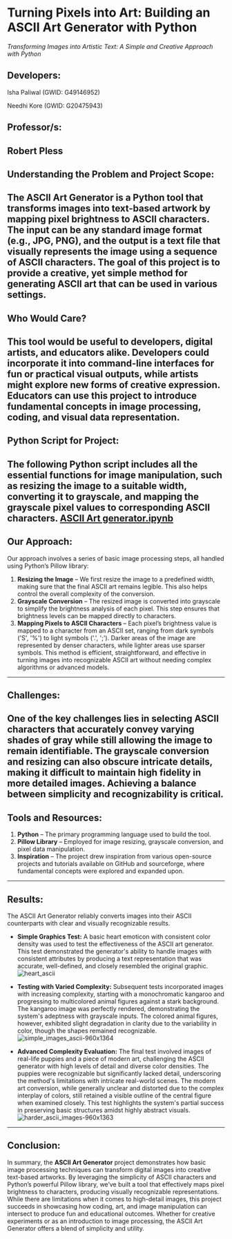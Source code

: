 # Turning Pixels into Art: Building an ASCII Art Generator with Python
_Transforming Images into Artistic Text: A Simple and Creative Approach with Python_

## Developers:
Isha Paliwal (GWID: G49146952)

Needhi Kore (GWID: G20475943)

## Professor/s:
Robert Pless
---

## Understanding the Problem and Project Scope:
The **ASCII Art Generator** is a Python tool that transforms images into text-based artwork by mapping pixel brightness to ASCII characters. The input can be any standard image format (e.g., JPG, PNG), and the output is a text file that visually represents the image using a sequence of ASCII characters. The goal of this project is to provide a creative, yet simple method for generating ASCII art that can be used in various settings.
---

## Who Would Care?
This tool would be useful to developers, digital artists, and educators alike. Developers could incorporate it into command-line interfaces for fun or practical visual outputs, while artists might explore new forms of creative expression. Educators can use this project to introduce fundamental concepts in image processing, coding, and visual data representation.
---

## Python Script for Project:
The following Python script includes all the essential functions for image manipulation, such as resizing the image to a suitable width, converting it to grayscale, and mapping the grayscale pixel values to corresponding ASCII characters.
[ASCII Art generator.ipynb](https://github.com/ishapaliwal/Python-ASCII-Generator)
---

## Our Approach:
Our approach involves a series of basic image processing steps, all handled using Python’s Pillow library:
1. **Resizing the Image** – We first resize the image to a predefined width, making sure that the final ASCII art remains legible. This also helps control the overall complexity of the conversion.
2. **Grayscale Conversion** – The resized image is converted into grayscale to simplify the brightness analysis of each pixel. This step ensures that brightness levels can be mapped directly to characters.
3. **Mapping Pixels to ASCII Characters** – Each pixel’s brightness value is mapped to a character from an ASCII set, ranging from dark symbols ('S', '%') to light symbols ('.', ';'). Darker areas of the image are represented by denser characters, while lighter areas use sparser symbols.
This method is efficient, straightforward, and effective in turning images into recognizable ASCII art without needing complex algorithms or advanced models.
---

## Challenges:
One of the key challenges lies in selecting ASCII characters that accurately convey varying shades of gray while still allowing the image to remain identifiable. The grayscale conversion and resizing can also obscure intricate details, making it difficult to maintain high fidelity in more detailed images. Achieving a balance between simplicity and recognizability is critical.
---

## Tools and Resources:
1. **Python** – The primary programming language used to build the tool.
2. **Pillow Library** – Employed for image resizing, grayscale conversion, and pixel data manipulation.
3. **Inspiration** – The project drew inspiration from various open-source projects and tutorials available on GitHub and sourceforge, where fundamental concepts were explored and expanded upon.
---

## Results:
The ASCII Art Generator reliably converts images into their ASCII counterparts with clear and visually recognizable results.
- **Simple Graphics Test:** A basic heart emoticon with consistent color density was used to test the effectiveness of the ASCII art generator. This test demonstrated the generator's ability to handle images with consistent attributes by producing a text representation that was accurate, well-defined, and closely resembled the original graphic.
![heart_ascii](https://github.com/user-attachments/assets/884580d8-c9f4-454a-813e-cf31ed420f09)

- **Testing with Varied Complexity:** Subsequent tests incorporated images with increasing complexity, starting with a monochromatic kangaroo and progressing to multicolored animal figures against a stark background. The kangaroo image was perfectly rendered, demonstrating the system's adeptness with grayscale inputs. The colored animal figures, however, exhibited slight degradation in clarity due to the variability in color, though the shapes remained recognizable.
![simple_images_ascii-960x1364](https://github.com/user-attachments/assets/b4256bcf-47b5-4204-8093-149720d26ab7)

- **Advanced Complexity Evaluation:** The final test involved images of real-life puppies and a piece of modern art, challenging the ASCII generator with high levels of detail and diverse color densities. The puppies were recognizable but significantly lacked detail, underscoring the method's limitations with intricate real-world scenes. The modern art conversion, while generally unclear and distorted due to the complex interplay of colors, still retained a visible outline of the central figure when examined closely. This test highlights the system's partial success in preserving basic structures amidst highly abstract visuals.
![harder_ascii_images-960x1363](https://github.com/user-attachments/assets/729bfcf4-132a-478e-bdcd-e0deeb6be5a3)
---

## Conclusion:
In summary, the **ASCII Art Generator** project demonstrates how basic image processing techniques can transform digital images into creative text-based artworks. By leveraging the simplicity of ASCII characters and Python’s powerful Pillow library, we’ve built a tool that effectively maps pixel brightness to characters, producing visually recognizable representations. While there are limitations when it comes to high-detail images, this project succeeds in showcasing how coding, art, and image manipulation can intersect to produce fun and educational outcomes. Whether for creative experiments or as an introduction to image processing, the ASCII Art Generator offers a blend of simplicity and utility.
